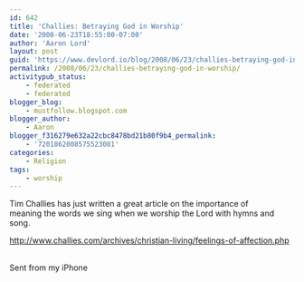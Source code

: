 ```yaml
---
id: 642
title: 'Challies: Betraying God in Worship'
date: '2008-06-23T18:55:00-07:00'
author: 'Aaron Lord'
layout: post
guid: 'https://www.devlord.io/blog/2008/06/23/challies-betraying-god-in-worship/'
permalink: /2008/06/23/challies-betraying-god-in-worship/
activitypub_status:
    - federated
    - federated
blogger_blog:
    - mustfollow.blogspot.com
blogger_author:
    - Aaron
blogger_f316279e632a22cbc8478bd21b80f9b4_permalink:
    - '7201862008575523081'
categories:
    - Religion
tags:
    - worship
---
```


Tim Challies has just written a great article on the importance of  <br>meaning the words we sing when we worship the Lord with hymns and song.<p><a href="http://www.challies.com/archives/christian-living/feelings-of-affection.php">http://www.challies.com/archives/christian-living/feelings-of-affection.php</a><p><br>Sent from my iPhone<div class="blogger-post-footer"></div>